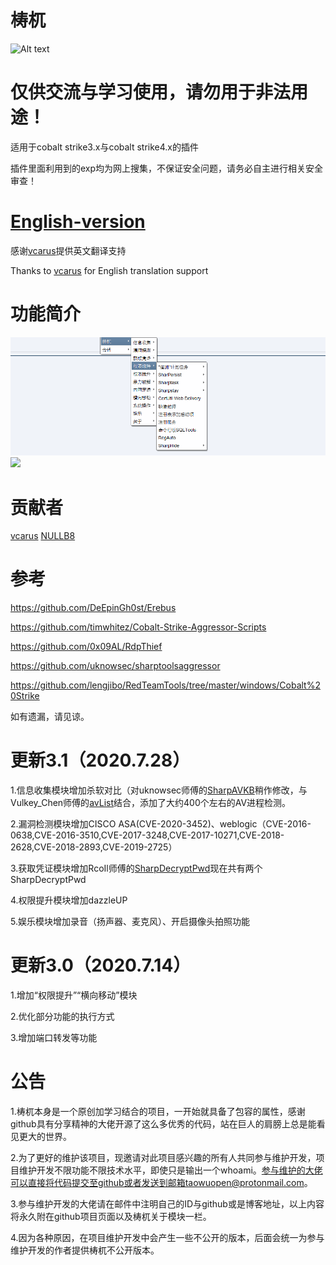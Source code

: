 # 梼杌
![Alt text](https://github.com/pandasec888/taowu-cobalt-strike/blob/master/img/timg.jpg)

# 仅供交流与学习使用，请勿用于非法用途！

适用于cobalt strike3.x与cobalt strike4.x的插件

插件里面利用到的exp均为网上搜集，不保证安全问题，请务必自主进行相关安全审查！
# [English-version](https://github.com/pandasec888/taowu-cobalt-strike/tree/english)
感谢[vcarus](https://twitter.com/h4ltorg)提供英文翻译支持

Thanks to [vcarus](https://twitter.com/h4ltorg) for English translation support
# 功能简介
![](img/qx.png)
![](img/hx.png)

# 贡献者
[vcarus](https://twitter.com/h4ltorg)
[NULLB8](https://github.com/NULLB8)
# 参考
https://github.com/DeEpinGh0st/Erebus

https://github.com/timwhitez/Cobalt-Strike-Aggressor-Scripts

https://github.com/0x09AL/RdpThief

https://github.com/uknowsec/sharptoolsaggressor

https://github.com/lengjibo/RedTeamTools/tree/master/windows/Cobalt%20Strike

如有遗漏，请见谅。
# 更新3.1（2020.7.28）
1.信息收集模块增加杀软对比（对uknowsec师傅的[SharpAVKB](https://github.com/uknowsec/SharpAVKB)稍作修改，与Vulkey_Chen师傅的[avList](https://github.com/gh0stkey/avList)结合，添加了大约400个左右的AV进程检测。

2.漏洞检测模块增加CISCO ASA(CVE-2020-3452)、weblogic（CVE-2016-0638,CVE-2016-3510,CVE-2017-3248,CVE-2017-10271,CVE-2018-2628,CVE-2018-2893,CVE-2019-2725）

3.获取凭证模块增加RcoIl师傅的[SharpDecryptPwd](https://github.com/RcoIl/SharpDecryptPwd)现在共有两个SharpDecryptPwd

4.权限提升模块增加dazzleUP

5.娱乐模块增加录音（扬声器、麦克风）、开启摄像头拍照功能

# 更新3.0（2020.7.14）
1.增加“权限提升”“横向移动”模块

2.优化部分功能的执行方式

3.增加端口转发等功能
# 公告
1.梼杌本身是一个原创加学习结合的项目，一开始就具备了包容的属性，感谢github具有分享精神的大佬开源了这么多优秀的代码，站在巨人的肩膀上总是能看见更大的世界。

2.为了更好的维护该项目，现邀请对此项目感兴趣的所有人共同参与维护开发，项目维护开发不限功能不限技术水平，即使只是输出一个whoami。参与维护的大佬可以直接将代码提交至github或者发送到邮箱taowuopen@protonmail.com。

3.参与维护开发的大佬请在邮件中注明自己的ID与github或是博客地址，以上内容将永久附在github项目页面以及梼杌关于模块一栏。

4.因为各种原因，在项目维护开发中会产生一些不公开的版本，后面会统一为参与维护开发的作者提供梼杌不公开版本。
